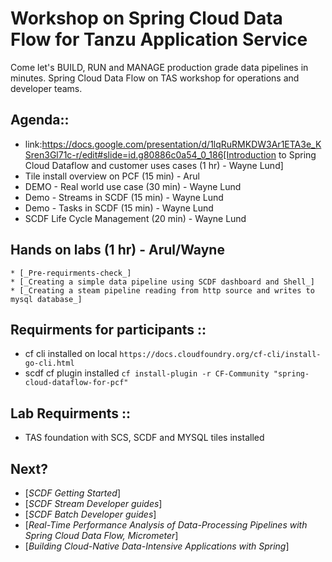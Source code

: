 # Workshop on Spring Cloud Data Flow for Tanzu Application Service

Come let's BUILD, RUN and MANAGE production grade data pipelines in minutes. Spring Cloud Data Flow on TAS workshop for operations and developer teams.

## Agenda::
 * link:https://docs.google.com/presentation/d/1lqRuRMKDW3Ar1ETA3e_KSren3Gl71c-r/edit#slide=id.g80886c0a54_0_186[Introduction to Spring Cloud Dataflow and customer uses cases (1 hr) - Wayne Lund]
 * Tile install overview on PCF (15 min) - Arul
 * DEMO - Real world use case (30 min) - Wayne Lund
 * Demo - Streams in SCDF (15 min) - Wayne Lund
 * Demo - Tasks in SCDF  (15 min) - Wayne Lund
 * SCDF Life Cycle Management (20 min) - Wayne Lund

## Hands on labs (1 hr) - Arul/Wayne
    * [_Pre-requirments-check_]  
    * [_Creating a simple data pipeline using SCDF dashboard and Shell_]
    * [_Creating a steam pipeline reading from http source and writes to mysql database_]

## Requirments for participants ::
* cf cli installed on local `https://docs.cloudfoundry.org/cf-cli/install-go-cli.html`
* scdf cf plugin installed `cf install-plugin -r CF-Community "spring-cloud-dataflow-for-pcf"`

## Lab Requirments ::
* TAS foundation with SCS, SCDF and MYSQL tiles installed

## Next?
* [_SCDF Getting Started_]
* [_SCDF Stream Developer guides_]
* [_SCDF Batch Developer guides_]
* [_Real-Time Performance Analysis of Data-Processing Pipelines with Spring Cloud Data Flow, Micrometer_]
* [_Building Cloud-Native Data-Intensive Applications with Spring_]

